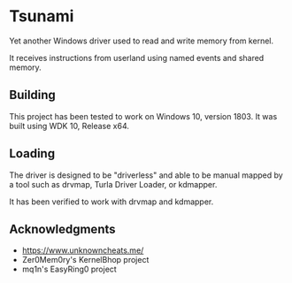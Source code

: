 # Tsunami

Yet another Windows driver used to read and write memory from kernel.

It receives instructions from userland using named events and shared memory.

## Building

This project has been tested to work on Windows 10, version 1803. It was built using WDK 10, Release x64.

## Loading

The driver is designed to be "driverless" and able to be manual mapped by a tool such as drvmap, Turla Driver Loader, or kdmapper. 

It has been verified to work with drvmap and kdmapper.  

## Acknowledgments

* https://www.unknowncheats.me/
* Zer0Mem0ry's KernelBhop project
* mq1n's EasyRing0 project
